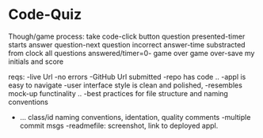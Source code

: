 # Code-Quiz

Though/game process:
take code-click button
question presented-timer starts
answer question-next question
incorrect answer-time substracted from clock
all questions answered/timer=0- game over
game over-save my initials and score

reqs:
-live Url
-no errors
-GitHub Url submitted
-repo has code
..
-appl is easy to navigate
-user interface style is clean and polished, -resembles mock-up functinality
..
-best practices for file structure and naming conventions
- ... class/id naming conventions, identation, quality comments
-multiple commit msgs
-readmefile: screenshot, link to deployed appl.

